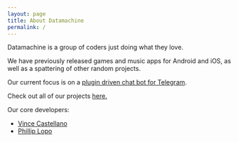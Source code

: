 ```yaml
---
layout: page
title: About Datamachine
permalink: /
---
```


Datamachine is a group of coders just doing what they love.

We have previously released games and music apps for Android and iOS, as well as a spattering of other random projects. 

Our current focus is on a [plugin driven chat bot for Telegram](https://github.com/datamachine/telegram-pybot).

Check out all of our projects [here.](https://github.com/datamachine)

Our core developers:

* [Vince Castellano](surye.github.io)
* [Phillip Lopo](xlopo.github.io)

